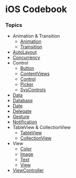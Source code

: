 # iOS Codebook

### Topics

- Animation & Transition
    - [Animation](https://github.com/gjwlsdnr0115/iOS-Codebook/blob/main/animation_transition/animation.md)
    - [Trainsition](https://github.com/gjwlsdnr0115/iOS-Codebook/blob/main/animation_transition/transition.md)
- [AutoLayout](https://github.com/gjwlsdnr0115/iOS-Codebook/blob/main/autolayout.md)
- [Concurrency](https://github.com/gjwlsdnr0115/iOS-Codebook/blob/main/concurrency.md)
- Control
    - [Button](https://github.com/gjwlsdnr0115/iOS-Codebook/blob/main/control/button.md)
    - [ContentViews](https://github.com/gjwlsdnr0115/iOS-Codebook/blob/main/control/contentviews.md)
    - [Control](https://github.com/gjwlsdnr0115/iOS-Codebook/blob/main/control/control.md)
    - [Picker](https://github.com/gjwlsdnr0115/iOS-Codebook/blob/main/control/picker.md)
    - [SysControls](https://github.com/gjwlsdnr0115/iOS-Codebook/blob/main/control/syscontrols.md)
- [Data](https://github.com/gjwlsdnr0115/iOS-Codebook/blob/main/data.md)
- [Database](https://github.com/gjwlsdnr0115/iOS-Codebook/blob/main/database.md)
- [Date](https://github.com/gjwlsdnr0115/iOS-Codebook/blob/main/date.md)
- [Delegate](https://github.com/gjwlsdnr0115/iOS-Codebook/blob/main/delegate.md)
- [Gesture](https://github.com/gjwlsdnr0115/iOS-Codebook/blob/main/gesture.md)
- [Notification](https://github.com/gjwlsdnr0115/iOS-Codebook/blob/main/notification.md)
- TableView & CollectionView
    - [TableView](https://github.com/gjwlsdnr0115/iOS-Codebook/blob/main/table_collection/tableView.md)
    - [CollectionView](https://github.com/gjwlsdnr0115/iOS-Codebook/blob/main/table_collection/collectionView.md)
- View
    - [Color](https://github.com/gjwlsdnr0115/iOS-Codebook/blob/main/view/color.md)
    - [Image](https://github.com/gjwlsdnr0115/iOS-Codebook/blob/main/view/image.md)
    - [Text](https://github.com/gjwlsdnr0115/iOS-Codebook/blob/main/view/text.md)
    - [View](https://github.com/gjwlsdnr0115/iOS-Codebook/blob/main/view/view.md)
- [ViewController](https://github.com/gjwlsdnr0115/iOS-Codebook/blob/main/viewController.md)

